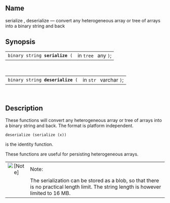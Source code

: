 <div>

<div>

</div>

<div>

## Name

serialize , deserialize — convert any heterogeneous array or tree of
arrays into a binary string and back

</div>

<div>

## Synopsis

<div>

|                                     |                     |
|-------------------------------------|---------------------|
| `binary string `**`serialize`**` (` | in `tree ` any `)`; |

<div>

 

</div>

</div>

<div>

|                                       |                        |
|---------------------------------------|------------------------|
| `binary string `**`deserialize`**` (` | in `str ` varchar `)`; |

<div>

 

</div>

</div>

</div>

<div>

## Description

These functions will convert any heterogeneous array or tree of arrays
into a binary string and back. The format is platform independent.

``` programlisting
deserialize (serialize (x))
```

is the identity function.

These functions are useful for persisting heterogeneous arrays.

<div>

|                              |                                                                                                                                       |
|:----------------------------:|:--------------------------------------------------------------------------------------------------------------------------------------|
| ![\[Note\]](images/note.png) | Note:                                                                                                                                 |
|                              | The serialization can be stored as a blob, so that there is no practical length limit. The string length is however limited to 16 MB. |

</div>

</div>

</div>
